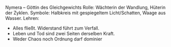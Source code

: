 Nymera – Göttin des Gleichgewichts
Rolle: Wächterin der Wandlung, Hüterin der Zyklen.
Symbole: Halbkreis mit gespiegeltem Licht/Schatten, Waage aus Wasser.
Lehren:
- Alles fließt. Widerstand führt zum Verfall.
- Leben und Tod sind zwei Seiten derselben Kraft.
- Weder Chaos noch Ordnung darf dominier